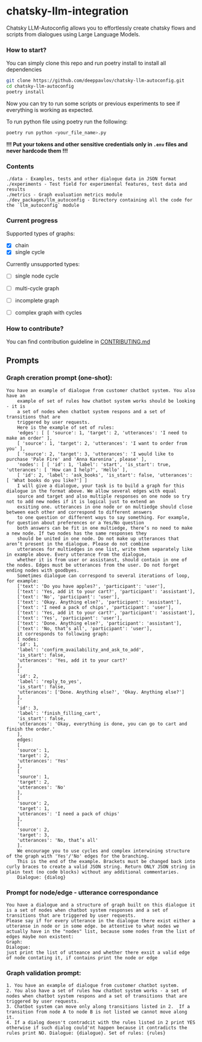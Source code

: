 # chatsky-llm-integration
Chatsky LLM-Autoconfig allows you to effortlessly create chatsky flows and scripts from dialogues using Large Language Models.

### How to start?
You can simply clone this repo and run poetry install to install all dependencies
```bash
git clone https://github.com/deeppavlov/chatsky-llm-autoconfig.git
cd chatsky-llm-autoconfig
poetry install
```

Now you can try to run some scripts or previous experiments to see if everything is working as expected.

To run python file using poetry run the following:
```bash
poetry run python <your_file_name>.py
```

**!!! Put your tokens and other sensitive credentials only in `.env` files and never hardcode them !!!**

### Contents
```
./data - Examples, tests and other dialogue data in JSON format
./experiments - Test field for experimental features, test data and results
./metrics - Graph evaluation metrics module
./dev_packages/llm_autoconfig - Directory containing all the code for the `llm_autoconfig` module
```

### Current progress
Supported types of graphs:
  - [x]  chain
  - [x]  single cycle

Currently unsupported types:
  - [ ]  single node cycle
  - [ ]  multi-cycle graph
  - [ ]  incomplete graph
  - [ ]  complex graph with cycles


### How to contribute?
You can find contribution guideline in [CONTRIBUTING.md](https://github.com/deeppavlov/chatsky-llm-autoconfig/blob/main/CONTRIBUTING.md)

## Prompts

### Graph creration prompt (one-shot): 

```
You have an example of dialogue from customer chatbot system. You also have an 
    example of set of rules how chatbot system works should be looking - it is 
    a set of nodes when chatbot system respons and a set of transitions that are 
    triggered by user requests. 
    Here is the example of set of rules: 
    'edges': [ [ 'source': 1, 'target': 2, 'utterances': 'I need to make an order' ], 
    [ 'source': 1, 'target': 2, 'utterances': 'I want to order from you' ], 
    [ 'source': 2, 'target': 3, 'utterances': 'I would like to purchase 'Pale Fire' and 'Anna Karenina', please' ], 
    'nodes': [ [ 'id': 1, 'label': 'start', 'is_start': true, 'utterances': [ 'How can I help?', 'Hello' ], 
    [ 'id': 2, 'label': 'ask_books', 'is_start': false, 'utterances': [ 'What books do you like?'] ] 
    I will give a dialogue, your task is to build a graph for this dialogue in the format above. We allow several edges with equal 
    source and target and also multiple responses on one node so try not to add new nodes if it is logical just to extend an 
    exsiting one. utterances in one node or on multiedge should close between each other and correspond to different answers 
    to one question or different ways to say something. For example, for question about preferences or a Yes/No question 
    both answers can be fit in one multiedge, there’s no need to make a new node. If two nodes has the same responses they 
    should be united in one node. Do not make up utterances that aren’t present in the dialogue. Please do not combine 
    utterances for multiedges in one list, write them separately like in example above. Every utterance from the dialogue, 
    whether it is from user or assistanst, should contain in one of the nodes. Edges must be utterances from the user. Do not forget ending nodes with goodbyes. 
    Sometimes dialogue can correspond to several iterations of loop, for example: 
    ['text': 'Do you have apples?', 'participant': 'user'], 
    ['text': 'Yes, add it to your cart?', 'participant': 'assistant'], 
    ['text': 'No', 'participant': 'user'], 
    ['text': 'Okay. Anything else?', 'participant': 'assistant'], 
    ['text': 'I need a pack of chips', 'participant': 'user'], 
    ['text': 'Yes, add it to your cart?', 'participant': 'assistant'], 
    ['text': 'Yes', 'participant': 'user'], 
    ['text': 'Done. Anything else?', 'participant': 'assistant'], 
    ['text': 'No, that’s all', 'participant': 'user'], 
    it corresponds to following graph: 
    [ nodes: 
    'id': 1, 
    'label': 'confirm_availability_and_ask_to_add', 
    'is_start': false, 
    'utterances': 'Yes, add it to your cart?' 
    ], 
    [ 
    'id': 2, 
    'label': 'reply_to_yes', 
    'is_start': false, 
    'utterances': ['Done. Anything else?', 'Okay. Anything else?'] 
    ], 
    [ 
    'id': 3, 
    'label': 'finish_filling_cart', 
    'is_start': false, 
    'utterances': 'Okay, everything is done, you can go to cart and finish the order.' 
    ], 
    edges: 
    [ 
    'source': 1, 
    'target': 2, 
    'utterances': 'Yes' 
    ], 
    [ 
    'source': 1, 
    'target': 2, 
    'utterances': 'No' 
    ], 
    [ 
    'source': 2, 
    'target': 1, 
    'utterances': 'I need a pack of chips' 
    ], 
    [ 
    'source': 2, 
    'target': 3, 
    'utterances': 'No, that’s all' 
    ]. 
    We encourage you to use cycles and complex interwining structure of the graph with 'Yes'/'No' edges for the branching.
    This is the end of the example. Brackets must be changed back into curly braces to create a valid JSON string. Return ONLY JSON string in plain text (no code blocks) without any additional commentaries.
    Dialogue: {dialog}
```

### Prompt for node/edge - utterance correspondance

```
You have a dialogue and a structure of graph built on this dialogue it is a set of nodes when chatbot system responses and a set of transitions that are triggered by user requests. 
Please say if for every utterance in the dialogue there exist either a utteranse in node or in some edge. be attentive to what nodes we actually have in the "nodes" list, because some nodes from the list of edges maybe non existent:
Graph: 
Dialogue:
just print the list of utteance and whether there exsit a valid edge of node contating it, if contains print the node or edge
```
### Graph validation prompt:

```
1. You have an example of dialogue from customer chatbot system.
2. You also have a set of rules how chatbot system works - a set of nodes when chatbot system respons and a set of transitions that are triggered by user requests.
3. Chatbot system can move only along transitions listed in 2.  If a transition from node A to node B is not listed we cannot move along it.
4. If a dialog doesn't contradcit with the rules listed in 2 print YES otherwise if such dialog could'nt happen because it contradicts the rules print NO. Dialogue: {dialogue}. Set of rules: {rules}
```
